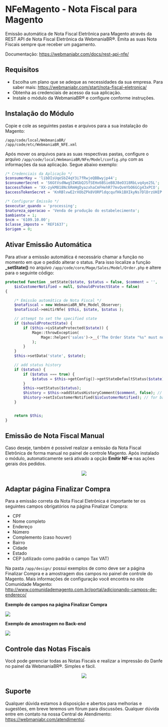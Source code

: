 # NFeMagento - Nota Fiscal para Magento

Emissão automática de Nota Fiscal Eletrônica para Magento através da REST API de Nota Fiscal Eletrônica da WebmaniaBR®. Emita as suas Nota Fiscais sempre que receber um pagamento.

Documentação: https://webmaniabr.com/docs/rest-api-nfe/ 

## Requisitos

- Escolha um plano que se adeque as necessidades da sua empresa. Para saber mais: https://webmaniabr.com/start/nota-fiscal-eletronica/
- Obtenha as credenciais de acesso da sua aplicação.
- Instale o módulo da WebmaniaBR® e configure conforme instruções.

## Instalação do Módulo

Copie e cole as seguintes pastas e arquivos para a sua instalação do Magento:

```
/app/code/local/WebmaniaBR/
/app/code/etc/WebmaniaBR_NFE.xml
```

Após mover os arquivos para as suas respectivas pastas, configure o arquivo ```/app/code/local/WebmaniaBR/NFe/Model/config.php``` com as informações da sua aplicação. Segue abaixo exemplo:

```php
/* Credenciais da Aplicação */
$consumerKey = 'libDIsUqeSbZ4qY3i7fRwjeQBBwyjp44';
$consumerSecret = 'S6GtVsdNwg5IWGbQJSfSEHx6BSieB8J8eO318RbLvq4ye25L';
$accessToken = 'XX-zykM818Nc6RmHgDyazxhaCmFHehR77mvQvmYbO6GCg43xPCO';
$accessTokenSecret = 'KnRBlvwE2rXObZPk8VORPldqcqufHk1BXIkyNs7DlDrzUHIP';

/* Configurar Emissão */
$executar_quando = 'processing';
$natureza_operacao = 'Venda de produção do estabelecimento';
$ambiente = 1; 
$ncm = '6109.10.00'; 
$classe_imposto = 'REF1637'; 
$origem = 0;
```

## Ativar Emissão Automática

Para ativar a emissão automática é necessário chamar a função no momento em que o pedido alterar o status. Para isso localize a função **_setState()** no arquivo ```/app/code/core/Mage/Sales/Model/Order.php``` e altere para o seguinte código:

```php
protected function _setState($state, $status = false, $comment = '',
    $isCustomerNotified = null, $shouldProtectState = false)
{

    /* Emissão automática de Nota Fiscal */
    $notafiscal = new WebmaniaBR_NFe_Model_Observer;
    $notafiscal->emitirNfe( $this, $state, $status );

    // attempt to set the specified state
    if ($shouldProtectState) {
        if ($this->isStateProtected($state)) {
            Mage::throwException(
                Mage::helper('sales')->__('The Order State "%s" must not be set manually.', $state)
            );
        }
    }
    $this->setData('state', $state);

    // add status history
    if ($status) {
        if ($status === true) {
            $status = $this->getConfig()->getStateDefaultStatus($state);
        }
        $this->setStatus($status);
        $history = $this->addStatusHistoryComment($comment, false); // no sense to set $status again
        $history->setIsCustomerNotified($isCustomerNotified); // for backwards compatibility
    }


    return $this;
}
```

## Emissão de Nota Fiscal Manual

Caso deseje, também é possível realizar a emissão da Nota Fiscal Eletrônica de forma manual no painel de controle Magento. Após instalado o módulo, automaticamente será ativado a opção **Emitir NF-e** nas ações gerais dos pedidos.

<p align="center">
<img src="https://webmaniabr.com/wp-content/uploads/2015/12/img_5666427f8ea34.png">
</p>

## Adaptar página Finalizar Compra

Para a emissão correta da Nota Fiscal Eletrônica é importante ter os seguintes campos obrigatórios na página Finalizar Compra:

- CPF
- Nome completo
- Endereço
- Número
- Complemento (caso houver)
- Bairro
- Cidade
- Estado
- CEP (utilizado como padrão o campo Tax VAT)

Na pasta ```/app/design/``` possui exemplos de como deve ser a página Finalizar Compra e a amostragem dos campos no painel de controle do Magento. Mais informações de configuração você encontra no site Comunidade Magento: http://www.comunidademagento.com.br/portal/adicionando-campos-de-endereco/

**Exemplo de campos na página Finalizar Compra**
<p><img src="https://webmaniabr.com/wp-content/uploads/2015/12/img_56662bb04a8a0.png"></p>

**Exemplo de amostragem no Back-end**
<p><img src="https://webmaniabr.com/wp-content/uploads/2015/12/img_56663c7472e3f.png"></p>

## Controle das Notas Fiscais

Você pode gerenciar todas as Notas Fiscais e realizar a impressão do Danfe no painel da WebmaniaBR®. Simples e fácil.

<p align="center">
<img src="https://webmaniabr.com/wp-content/themes/wmbr/img/nf01.jpg">
</p>

## Suporte

Qualquer dúvida estamos à disposição e abertos para melhorias e sugestões, em breve teremos um fórum para discussões. Qualquer dúvida entre em contato na nossa Central de Atendimento: https://webmaniabr.com/atendimento/.
